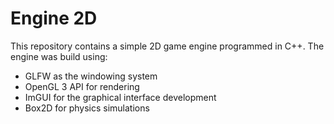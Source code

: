 # Engine 2D
This repository contains a simple 2D game engine programmed in C++. The engine was build using:
- GLFW as the windowing system
- OpenGL 3 API for rendering
- ImGUI for the graphical interface development
- Box2D for physics simulations
